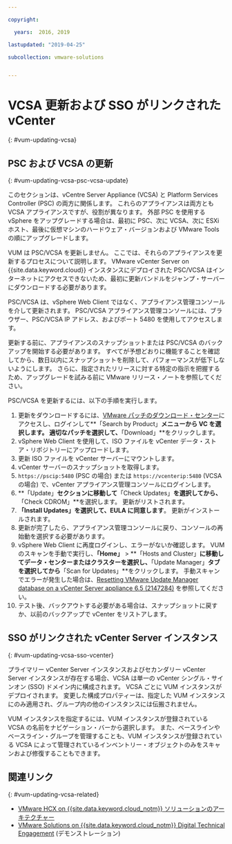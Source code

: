 ```yaml
---

copyright:

  years:  2016, 2019

lastupdated: "2019-04-25"

subcollection: vmware-solutions


---
```


# VCSA 更新および SSO がリンクされた vCenter
{: #vum-updating-vcsa}

## PSC および VCSA の更新
{: #vum-updating-vcsa-psc-vcsa-update}

このセクションは、vCentre Server Appliance (VCSA) と Platform Services Controller (PSC) の両方に関係します。 これらのアプライアンスは両方とも VCSA アプライアンスですが、役割が異なります。 外部 PSC を使用する vSphere をアップグレードする場合は、最初に PSC、次に VCSA、次に ESXi ホスト、最後に仮想マシンのハードウェア・バージョンおよび VMware Tools の順にアップグレードします。

VUM は PSC/VCSA を更新しません。 ここでは、それらのアプライアンスを更新するプロセスについて説明します。 VMware vCenter Server on {{site.data.keyword.cloud}} インスタンスにデプロイされた PSC/VCSA はインターネットにアクセスできないため、最初に更新バンドルをジャンプ・サーバーにダウンロードする必要があります。

PSC/VCSA は、vSphere Web Client ではなく、アプライアンス管理コンソールを介して更新されます。 PSC/VCSA アプライアンス管理コンソールには、ブラウザー、PSC/VCSA IP アドレス、およびポート 5480 を使用してアクセスします。

更新する前に、アプライアンスのスナップショットまたは PSC/VCSA のバックアップを開始する必要があります。 すべてが予想どおりに機能することを確認してから、数日以内にスナップショットを削除して、パフォーマンスが低下しないようにします。 さらに、指定されたリリースに対する特定の指示を把握するため、アップグレードを試みる前に VMware リリース・ノートを参照してください。

PSC/VCSA を更新するには、以下の手順を実行します。
1. 更新をダウンロードするには、[VMware パッチのダウンロード・センター](https://www.vmware.com/patchmgr/findPatchByReleaseName.portal)にアクセスし、ログインして**「Search by Product」**メニューから VC を選択します。 適切なパッチを選択して、**「Download」**をクリックします。
2. vSphere Web Client を使用して、ISO ファイルを vCenter データ・ストア・リポジトリーにアップロードします。
3. 更新 ISO ファイルを vCenter サーバーにマウントします。
4. vCenter サーバーのスナップショットを取得します。
5. `https://pscip:5480` (PSC の場合) または `https://vcenterip:5480` (VCSA の場合) で、vCenter アプライアンス管理コンソールにログインします。
6. **「Update」**セクションに移動して**「Check Updates」**を選択してから、**「Check CDROM」**を選択します。 更新がリストされます。
7. **「Install Updates」**を選択して、EULA に**同意します**。 更新がインストールされます。
8. 更新が完了したら、アプライアンス管理コンソールに戻り、コンソールの再始動を選択する必要があります。
9. vSphere Web Client に再度ログインし、エラーがないか確認します。 VUM のスキャンを手動で実行し、**「Home」** > **「Hosts and Cluster」**に移動してデータ・センターまたはクラスターを選択し、**「Update Manager」**タブを選択してから**「Scan for Updates」**をクリックします。 手動スキャンでエラーが発生した場合は、[Resetting VMware Update Manager database on a vCenter Server appliance 6.5 (2147284)](https://kb.vmware.com/s/article/2147284) を参照してください。
10. テスト後、バックアウトする必要がある場合は、スナップショットに戻すか、以前のバックアップで vCenter をリストアします。

## SSO がリンクされた vCenter Server インスタンス
{: #vum-updating-vcsa-sso-vcenter}

プライマリー vCenter Server インスタンスおよびセカンダリー vCenter Server インスタンスが存在する場合、VCSA は単一の vCenter シングル・サインオン (SSO) ドメイン内に構成されます。 VCSA ごとに VUM インスタンスがデプロイされます。 変更した構成プロパティーは、指定した VUM インスタンスにのみ適用され、グループ内の他のインスタンスには伝搬されません。

VUM インスタンスを指定するには、VUM インスタンスが登録されている VCSA の名前をナビゲーション・バーから選択します。 また、ベースラインやベースライン・グループを管理することも、VUM インスタンスが登録されている VCSA によって管理されているインベントリー・オブジェクトのみをスキャンおよび修復することもできます。

## 関連リンク
{: #vum-updating-vcsa-related}

* [VMware HCX on {{site.data.keyword.cloud_notm}} ソリューションのアーキテクチャー](/docs/services/vmwaresolutions/services?topic=vmware-solutions-hcx-archi-intro#hcx-archi-intro)
* [VMware Solutions on {{site.data.keyword.cloud_notm}} Digital Technical Engagement](https://ibm-dte.mybluemix.net/vmware) (デモンストレーション)
